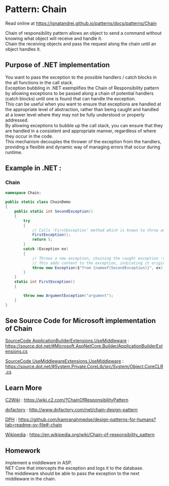 
# Pattern:  Chain

Read online at https://ignatandrei.github.io/patterns/docs/patterns/Chain

<!-- id : 9 -->
Chain of responsibility pattern allows an object to send a command without knowing what object will receive and handle it.    <br />
Chain the receiving objects and pass the request along the chain until an object handles it.    <br />

## Purpose of .NET implementation

You want to pass the exception to the possible handlers / catch blocks in the all functions in the call stack.    <br />
Exception bubbling in .NET exemplifies the Chain of Responsibility pattern by allowing exceptions to be passed along a chain of potential handlers (catch blocks) until one is found that can handle the exception.    <br />
This can be useful when you want to ensure that exceptions are handled at the appropriate level of abstraction, rather than being caught and handled at a lower level where they may not be fully understood or properly addressed.    <br />
By allowing exceptions to bubble up the call stack, you can ensure that they are handled in a consistent and appropriate manner, regardless of where they occur in the code.    <br />
This mechanism decouples the thrower of the exception from the handlers, providing a flexible and dynamic way of managing errors that occur during runtime.    <br />

## Example in .NET : 


###  Chain
```csharp showLineNumbers title="Chain example for Pattern Chain"
namespace Chain;

public static class ChainDemo
{
    public static int SecondException()
    {
        try
        {
            // Calls 'FirstException' method which is known to throw an exception.
            FirstException();
            return 5;
        }
        catch (Exception ex)
        {
            // Throws a new exception, chaining the caught exception 'ex' as the inner exception.
            // This adds context to the exception, indicating it originated from 'SecondException'.
            throw new Exception($"from {nameof(SecondException)}", ex);
        }
    }
    static int FirstException()
    {

        throw new ArgumentException("argument");
    }
}

```



## See Source Code for Microsoft implementation of Chain


[SourceCode ApplicationBuilderExtensions.UseMiddleware](https://source.dot.net/#Microsoft.AspNetCore.Builder/ApplicationBuilderExtensions.cs) : https://source.dot.net/#Microsoft.AspNetCore.Builder/ApplicationBuilderExtensions.cs

[SourceCode UseMiddlewareExtensions.UseMiddleware](https://source.dot.net/#System.Private.CoreLib/src/System/Object.CoreCLR.cs) : https://source.dot.net/#System.Private.CoreLib/src/System/Object.CoreCLR.cs


## Learn More


[C2Wiki](https://wiki.c2.com/?ChainOfResponsibilityPattern) : https://wiki.c2.com/?ChainOfResponsibilityPattern   

[dofactory](http://www.dofactory.com/net/chain-design-pattern) : http://www.dofactory.com/net/chain-design-pattern   

[DPH](https://github.com/kamranahmedse/design-patterns-for-humans?tab=readme-ov-file#-chain) : https://github.com/kamranahmedse/design-patterns-for-humans?tab=readme-ov-file#-chain   

[Wikipedia](https://en.wikipedia.org/wiki/Chain-of-responsibility_pattern) : https://en.wikipedia.org/wiki/Chain-of-responsibility_pattern   


## Homework


Implement a middleware in ASP.    <br />
NET Core that intercepts the exception and logs it to the database.    <br />
The middleware should be able to pass the exception to the next middleware in the chain.    <br />



